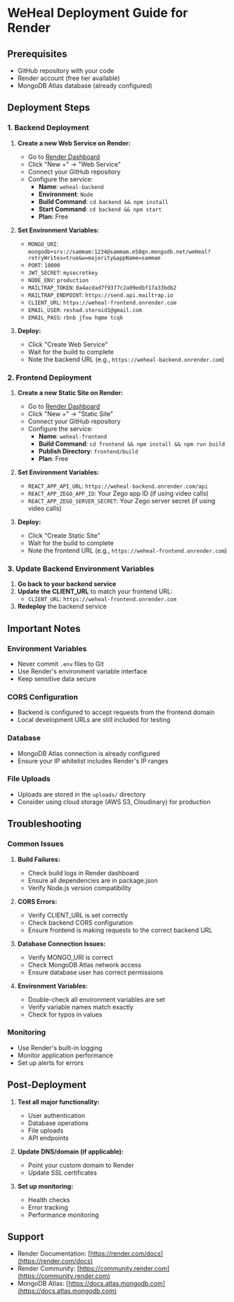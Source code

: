 # WeHeal Deployment Guide for Render

## Prerequisites
- GitHub repository with your code
- Render account (free tier available)
- MongoDB Atlas database (already configured)

## Deployment Steps

### 1. Backend Deployment

1. **Create a new Web Service on Render:**
   - Go to [Render Dashboard](https://dashboard.render.com/)
   - Click "New +" → "Web Service"
   - Connect your GitHub repository
   - Configure the service:
     - **Name**: `weheal-backend`
     - **Environment**: `Node`
     - **Build Command**: `cd backend && npm install`
     - **Start Command**: `cd backend && npm start`
     - **Plan**: Free

2. **Set Environment Variables:**
   - `MONGO_URI`: `mongodb+srv://sammam:1234@sammam.e58qn.mongodb.net/weHeal?retryWrites=true&w=majority&appName=sammam`
   - `PORT`: `10000`
   - `JWT_SECRET`: `mysecretkey`
   - `NODE_ENV`: `production`
   - `MAILTRAP_TOKEN`: `0a4acdad7f9377c2a09edbf17a33bdb2`
   - `MAILTRAP_ENDPOINT`: `https://send.api.mailtrap.io`
   - `CLIENT_URL`: `https://weheal-frontend.onrender.com`
   - `EMAIL_USER`: `reshad.steroid1@gmail.com`
   - `EMAIL_PASS`: `rbnb jfxw hqme tcqk`

3. **Deploy:**
   - Click "Create Web Service"
   - Wait for the build to complete
   - Note the backend URL (e.g., `https://weheal-backend.onrender.com`)

### 2. Frontend Deployment

1. **Create a new Static Site on Render:**
   - Go to [Render Dashboard](https://dashboard.render.com/)
   - Click "New +" → "Static Site"
   - Connect your GitHub repository
   - Configure the service:
     - **Name**: `weheal-frontend`
     - **Build Command**: `cd frontend && npm install && npm run build`
     - **Publish Directory**: `frontend/build`
     - **Plan**: Free

2. **Set Environment Variables:**
   - `REACT_APP_API_URL`: `https://weheal-backend.onrender.com/api`
   - `REACT_APP_ZEGO_APP_ID`: Your Zego app ID (if using video calls)
   - `REACT_APP_ZEGO_SERVER_SECRET`: Your Zego server secret (if using video calls)

3. **Deploy:**
   - Click "Create Static Site"
   - Wait for the build to complete
   - Note the frontend URL (e.g., `https://weheal-frontend.onrender.com`)

### 3. Update Backend Environment Variables

1. **Go back to your backend service**
2. **Update the CLIENT_URL** to match your frontend URL:
   - `CLIENT_URL`: `https://weheal-frontend.onrender.com`
3. **Redeploy** the backend service

## Important Notes

### Environment Variables
- Never commit `.env` files to Git
- Use Render's environment variable interface
- Keep sensitive data secure

### CORS Configuration
- Backend is configured to accept requests from the frontend domain
- Local development URLs are still included for testing

### Database
- MongoDB Atlas connection is already configured
- Ensure your IP whitelist includes Render's IP ranges

### File Uploads
- Uploads are stored in the `uploads/` directory
- Consider using cloud storage (AWS S3, Cloudinary) for production

## Troubleshooting

### Common Issues

1. **Build Failures:**
   - Check build logs in Render dashboard
   - Ensure all dependencies are in package.json
   - Verify Node.js version compatibility

2. **CORS Errors:**
   - Verify CLIENT_URL is set correctly
   - Check backend CORS configuration
   - Ensure frontend is making requests to the correct backend URL

3. **Database Connection Issues:**
   - Verify MONGO_URI is correct
   - Check MongoDB Atlas network access
   - Ensure database user has correct permissions

4. **Environment Variables:**
   - Double-check all environment variables are set
   - Verify variable names match exactly
   - Check for typos in values

### Monitoring

- Use Render's built-in logging
- Monitor application performance
- Set up alerts for errors

## Post-Deployment

1. **Test all major functionality:**
   - User authentication
   - Database operations
   - File uploads
   - API endpoints

2. **Update DNS/domain (if applicable):**
   - Point your custom domain to Render
   - Update SSL certificates

3. **Set up monitoring:**
   - Health checks
   - Error tracking
   - Performance monitoring

## Support

- Render Documentation: [https://render.com/docs](https://render.com/docs)
- Render Community: [https://community.render.com](https://community.render.com)
- MongoDB Atlas: [https://docs.atlas.mongodb.com](https://docs.atlas.mongodb.com)
